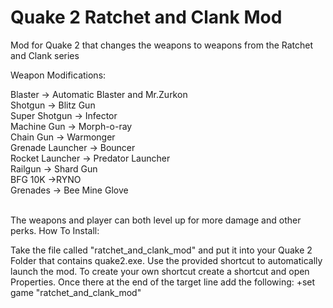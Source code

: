 # Quake 2 Ratchet and Clank Mod

Mod for Quake 2 that changes the weapons to weapons from the Ratchet and Clank series <br />

Weapon Modifications:<br />

Blaster -> Automatic Blaster and Mr.Zurkon<br />Shotgun ->  Blitz Gun<br />Super Shotgun -> Infector<br />Machine Gun ->  Morph-o-ray<br />Chain Gun -> Warmonger <br />Grenade Launcher -> Bouncer<br />Rocket Launcher -> Predator Launcher<br />Railgun -> Shard Gun<br />
BFG 10K ->RYNO<br />Grenades -> Bee Mine Glove<br />
<br />


The weapons and player can both level up for more damage and other perks.
How To Install: <br />


Take the file called "ratchet_and_clank_mod" and put it into your Quake 2 Folder that contains quake2.exe. Use the provided shortcut to automatically launch the mod. To create your own shortcut create a shortcut and open Properties.
 Once there at the end of the target line add the following:  +set game "ratchet_and_clank_mod" <br />